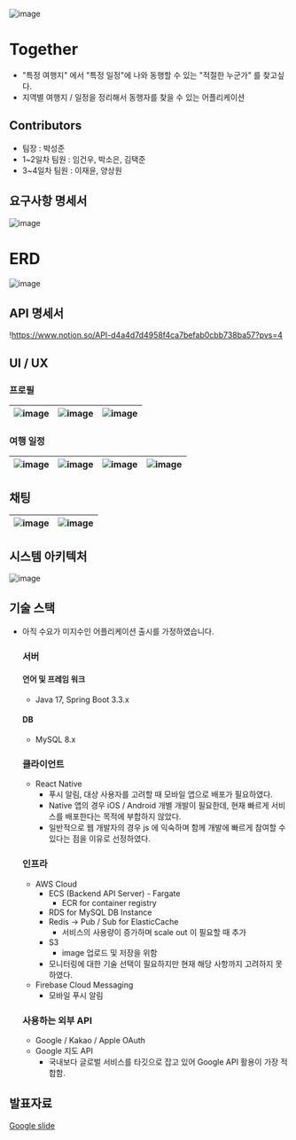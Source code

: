 
![image](https://github.com/user-attachments/assets/32b69b7f-c8f1-4a49-9bd6-73cb6723698d)

# **Together**

- "특정 여행지" 에서 "특정 일정"에 나와 동행할 수 있는 "적절한 누군가" 를 찾고싶다.
- 지역별 여행지 / 일정을 정리해서 동행자를 찾을 수 있는 어플리케이션

## Contributors

- 팀장 : 박성준
- 1~2일차 팀원 : 임건우, 박소은, 김택준
- 3~4일차 팀원 : 이재윤, 양상원



## 요구사항 명세서

![image](https://github.com/user-attachments/assets/bd944f45-a5ec-44fb-a421-66343dbaf9f9)


# ERD

![image](https://github.com/user-attachments/assets/0f4957a4-3cb3-4adb-881a-cd83b794f21d)

## API 명세서

!https://www.notion.so/API-d4a4d7d4958f4ca7befab0cbb738ba57?pvs=4

## UI / UX

### 프로필
![image](https://github.com/user-attachments/assets/732dd22d-4872-41ec-8436-f9a8aaab67ff) | ![image](https://github.com/user-attachments/assets/732dd22d-4872-41ec-8436-f9a8aaab67ff) | ![image](https://github.com/user-attachments/assets/efec482c-ef55-4a10-81a3-81d7fb961331)
---|---|---|


### 여행 일정

![image](https://github.com/user-attachments/assets/abf93eca-5428-40fe-ac83-45be4f118059) | ![image](https://github.com/user-attachments/assets/ac27e3df-ce8b-4d26-a14b-d98f7e89495f) | ![image](https://github.com/user-attachments/assets/b1f43bf3-0587-41d0-b7f0-82d7f630d291) | ![image](https://github.com/user-attachments/assets/f43d4da4-787f-4a32-9702-8ebe2ba93cec)
---|---|---|---|

## 채팅

![image](https://github.com/user-attachments/assets/a0a3effd-b6ee-4801-b8f7-ece84a48f40e) | ![image](https://github.com/user-attachments/assets/551cca60-5fcc-4378-8dac-8c1742950e46)
---|---|

## 시스템 아키텍처

![image](https://github.com/user-attachments/assets/aef656ac-4771-419a-bccd-527c27cd221e)


## 기술 스택

- 아직 수요가 미지수인 어플리케이션 출시를 가정하였습니다.
    
    ### 서버
    
    #### 언어 및 프레임 워크
    
    - Java 17, Spring Boot 3.3.x
    
    #### DB
    
    - MySQL 8.x
    
    ### 클라이언트
    
    - React Native
        - 푸시 알림, 대상 사용자를 고려할 때 모바일 앱으로 배포가 필요하였다.
        - Native 앱의 경우 iOS / Android 개별 개발이 필요한데, 현재 빠르게 서비스를 배포한다는 목적에 부합하지 않았다.
        - 일반적으로 웹 개발자의 경우 js 에 익숙하며 함께 개발에 빠르게 참여할 수 있다는 점을 이유로 선정하였다.
    
    ### 인프라
    
    - AWS Cloud
        - ECS (Backend API Server) - Fargate
            - ECR for container registry
        - RDS for MySQL DB Instance
        - Redis → Pub / Sub  for ElasticCache
            - 서비스의 사용량이 증가하며 scale out 이 필요할 때 추가
        - S3
            - image 업로드 및 저장을 위함
        - 모니터링에 대한 기술 선택이 필요하지만 현재 해당 사항까지 고려하지 못하였다.
    - Firebase Cloud Messaging
        - 모바일 푸시 알림
    
    ### 사용하는 외부 API
    
    - Google / Kakao / Apple OAuth
    - Google 지도 API
        - 국내보다 글로벌 서비스를 타깃으로 잡고 있어 Google API 활용이 가장 적합함.

## 발표자료
[Google slide](https://docs.google.com/presentation/d/1TdRTxUEhZu2otAOfha70xBANcTtQy-iWhpby3w7MhZw/edit?usp=sharing)
